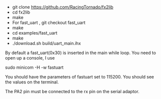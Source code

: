 
- git clone https://github.com/RacingTornado/fx2lib
- cd fx2lib
- make
- For fast_uart , git checkout fast_uart
- make
- cd examples/fast_uart
- make
- ./download.sh build/uart_main.ihx

By default a fast_uart(0x30) is inserted in the main while loop. You need to open up a console, I use

sudo minicom -H -w fastuart

You should have the parameters of fastuart set to 115200. You should see the values on the terminal.

The PA2 pin must be connected to the rx pin on the serial adaptor.


